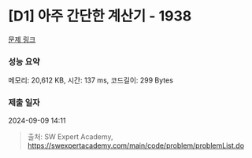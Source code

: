# [D1] 아주 간단한 계산기 - 1938 

[문제 링크](https://swexpertacademy.com/main/code/problem/problemDetail.do?contestProbId=AV5PjsYKAMIDFAUq) 

### 성능 요약

메모리: 20,612 KB, 시간: 137 ms, 코드길이: 299 Bytes

### 제출 일자

2024-09-09 14:11



> 출처: SW Expert Academy, https://swexpertacademy.com/main/code/problem/problemList.do